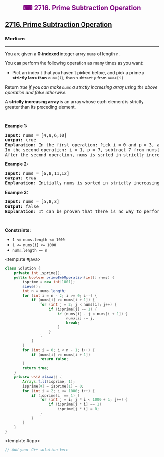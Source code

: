 <div align = "center">
<h style = "margin-bottom: 0px; margin-top: 0px; color : purple;" align = "center" class = "header">

## ⌨ 2716. Prime Subtraction Operation

</h>
</div>

<h2><a href="https://leetcode.com/problems/prime-subtraction-operation" target = "_blank">2716. Prime Subtraction Operation</a></h2><h3>Medium</h3><hr><p>You are given a <strong>0-indexed</strong> integer array <code>nums</code> of length <code>n</code>.</p>

<p>You can perform the following operation as many times as you want:</p>

<ul>
	<li>Pick an index <code>i</code> that you haven&rsquo;t picked before, and pick a prime <code>p</code> <strong>strictly less than</strong> <code>nums[i]</code>, then subtract <code>p</code> from <code>nums[i]</code>.</li>
</ul>

<p>Return <em>true if you can make <code>nums</code> a strictly increasing array using the above operation and false otherwise.</em></p>

<p>A <strong>strictly increasing array</strong> is an array whose each element is strictly greater than its preceding element.</p>

<p>&nbsp;</p>
<p><strong class="example">Example 1:</strong></p>

<pre>
<strong>Input:</strong> nums = [4,9,6,10]
<strong>Output:</strong> true
<strong>Explanation:</strong> In the first operation: Pick i = 0 and p = 3, and then subtract 3 from nums[0], so that nums becomes [1,9,6,10].
In the second operation: i = 1, p = 7, subtract 7 from nums[1], so nums becomes equal to [1,2,6,10].
After the second operation, nums is sorted in strictly increasing order, so the answer is true.</pre>

<p><strong class="example">Example 2:</strong></p>

<pre>
<strong>Input:</strong> nums = [6,8,11,12]
<strong>Output:</strong> true
<strong>Explanation: </strong>Initially nums is sorted in strictly increasing order, so we don&#39;t need to make any operations.</pre>

<p><strong class="example">Example 3:</strong></p>

<pre>
<strong>Input:</strong> nums = [5,8,3]
<strong>Output:</strong> false
<strong>Explanation:</strong> It can be proven that there is no way to perform operations to make nums sorted in strictly increasing order, so the answer is false.</pre>

<p>&nbsp;</p>
<p><strong>Constraints:</strong></p>

<ul>
	<li><code>1 &lt;= nums.length &lt;= 1000</code></li>
	<li><code>1 &lt;= nums[i] &lt;= 1000</code></li>
	<li><code><font face="monospace">nums.length == n</font></code></li>
</ul>

<CodeTabs :languages="[ { name: 'C++', slot: 'cpp' }, { name: 'Java', slot: 'java' } ]">

<template #java>

```java
class Solution {
    private int isprime[];
    public boolean primeSubOperation(int[] nums) {
        isprime = new int[1001];
        sieve();
        int n = nums.length;
        for (int i = n - 2; i >= 0; i--) {
            if (nums[i] >= nums[i + 1]) {
                for (int j = 2; j < nums[i]; j++) {
                    if (isprime[j] == 1) {
                        if (nums[i] - j < nums[i + 1]) {
                            nums[i] -= j;
                            break;
                        }
                    }
                }
            }
        }
        for (int i = 0; i < n - 1; i++) {
            if (nums[i] >= nums[i + 1])
                return false;
        }
        return true;
    }
    private void sieve() {
        Arrays.fill(isprime, 1);
        isprime[0] = isprime[1] = 0;
        for (int i = 2; i <= 1000; i++) {
            if (isprime[i] == 1) {
                for (int j = i; j * i < 1000 + 1; j++) {
                    if (isprime[j * i] == 1)
                        isprime[j * i] = 0;
                }
            }
        }
    }
}
```

</template>

<template #cpp>

```cpp
// Add your C++ solution here
```

</template>

</CodeTabs>
